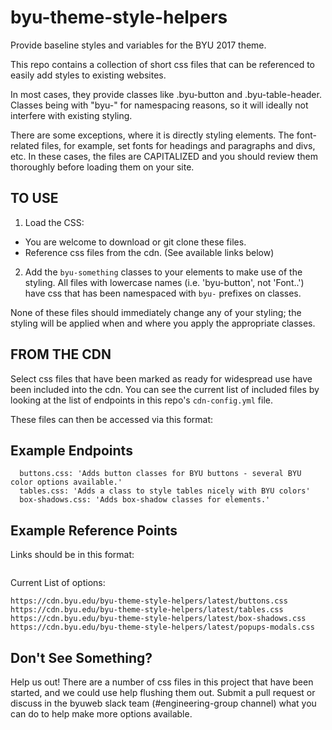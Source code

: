 # byu-theme-style-helpers
Provide baseline styles and variables for the BYU 2017 theme.

This repo contains a collection of short css files that can be referenced to easily add styles to existing websites. 

In most cases, they provide classes like .byu-button and .byu-table-header. Classes being with "byu-" for namespacing reasons,
so it will ideally not interfere with existing styling.

There are some exceptions, where it is directly styling elements. The font-related files, for example, set fonts for 
headings and paragraphs and divs, etc. In these cases, the files are CAPITALIZED and you should review them thoroughly before loading them on your site.


TO USE
------------
1. Load the CSS:
* You are welcome to download or git clone these files. 
* Reference css files from the cdn. (See available links below)

2. Add the `byu-something` classes to your elements to make use of the styling. All files with lowercase names (i.e. 'byu-button', not 'Font..') have css that has been namespaced with `byu-` prefixes on classes.

None of these files should immediately change any of your styling; the styling will be applied when and where you apply the appropriate classes.


FROM THE CDN
------------
Select css files that have been marked as ready for widespread use have been included into the cdn. You can see the current list of included files by looking at the list of endpoints in this repo's `cdn-config.yml` file.

These files can then be accessed via this format:

## Example Endpoints

```entrypoints:
  buttons.css: 'Adds button classes for BYU buttons - several BYU color options available.'
  tables.css: 'Adds a class to style tables nicely with BYU colors'
  box-shadows.css: 'Adds box-shadow classes for elements.'
```

## Example Reference Points
Links should be in this format:
```https://cdn.byu.edu/byu-theme-style-helpers/latest/[name-of-file].css
```
Current List of options:
```
https://cdn.byu.edu/byu-theme-style-helpers/latest/buttons.css
https://cdn.byu.edu/byu-theme-style-helpers/latest/tables.css
https://cdn.byu.edu/byu-theme-style-helpers/latest/box-shadows.css
https://cdn.byu.edu/byu-theme-style-helpers/latest/popups-modals.css
```

## Don't See Something?
Help us out! There are a number of css files in this project that have been started, and 
we could use help flushing them out. Submit a pull request or discuss in the byuweb slack team 
(#engineering-group channel) what you can do to help make more options available.
